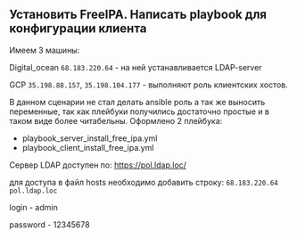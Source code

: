 ## Установить FreeIPA. Написать playbook для конфигурации клиента

Имеем 3 машины:

Digital_ocean `68.183.220.64` - на ней устанавливается LDAP-server

GCP `35.198.88.157`, `35.198.104.177` - выполняют роль клиентских хостов.

В данном сценарии не стал делать ansible роль а так же выносить переменные, так как плейбуки получились достаточно простые и в таком виде более читабельны.
Оформлено 2 плейбука:

- playbook_server_install_free_ipa.yml
- playbook_client_install_free_ipa.yml

Сервер LDAP доступен по:  https://pol.ldap.loc/  

для доступа в файл hosts необходимо добавить строку: `68.183.220.64 pol.ldap.loc`


login - admin

password - 12345678